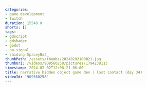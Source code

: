 ```yaml
---
categories:
- game development
- twitch
duration: 15540.0
shorts: []
tags:
- gdscript
- gdshader
- godot
- no-signal
- raiding-SpaceyBat_
thumbPath: /assets/thumbs/20240202180821.jpg
thumbUri: /videos/909560258/pictures/1794238113
timestamp: 2024-02-02T12:08:21-06:00
title: narrative hidden object game dev | lost contact (day 34)
videoId: '909560258'
---
```

